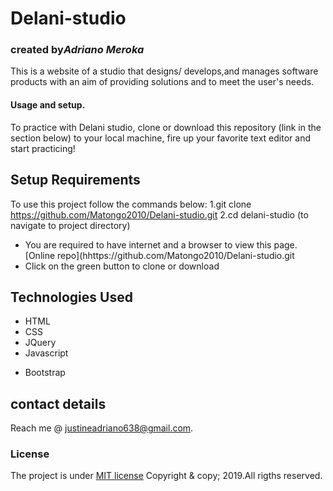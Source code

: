 # Delani-studio
### created by*Adriano Meroka*
This is a website of a studio that designs/ develops,and manages software products with an aim of providing solutions and to meet the user's needs.
#### Usage and setup.
To practice with Delani studio, clone or download this repository (link in the section below) to your local machine, fire up your favorite text editor and start practicing!
## Setup Requirements
To use this project follow the commands below:
1.git clone https://github.com/Matongo2010/Delani-studio.git
2.cd delani-studio (to navigate to project directory)
*  You are required to have internet and a browser to view this page.  [Online repo](hhttps://github.com/Matongo2010/Delani-studio.git
* Click on the green button to clone or download
## Technologies Used
* HTML
* CSS
* JQuery
* Javascript
+ Bootstrap
## contact details
Reach me @ justineadriano638@gmail.com.
### License
The project is under [MIT license](https://github.com/Matongo2010/delani-studios/blob/master/LICENSE)
Copyright & copy; 2019.All rigths reserved.